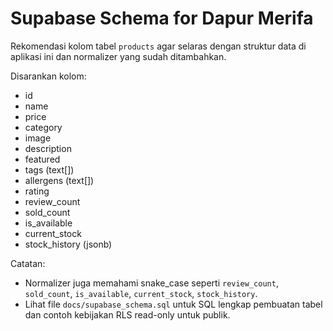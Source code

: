 # Supabase Schema for Dapur Merifa

Rekomendasi kolom tabel `products` agar selaras dengan struktur data di aplikasi ini dan normalizer yang sudah ditambahkan.

Disarankan kolom:
- id
- name
- price
- category
- image
- description
- featured
- tags (text[])
- allergens (text[])
- rating
- review_count
- sold_count
- is_available
- current_stock
- stock_history (jsonb)

Catatan:
- Normalizer juga memahami snake_case seperti `review_count`, `sold_count`, `is_available`, `current_stock`, `stock_history`.
- Lihat file `docs/supabase_schema.sql` untuk SQL lengkap pembuatan tabel dan contoh kebijakan RLS read-only untuk publik.


